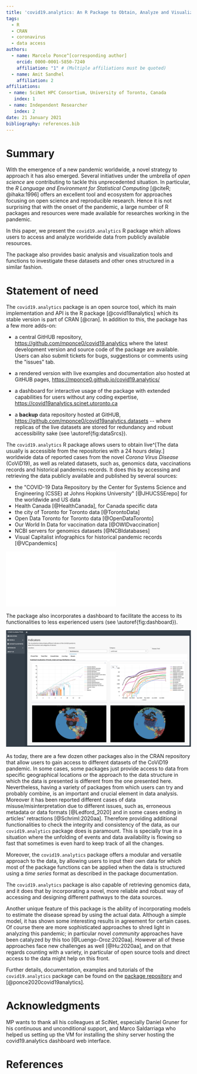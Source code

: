 ```yaml
---
title: 'covid19.analytics: An R Package to Obtain, Analyze and Visualize Data from the 2019 Corona Virus Disease Pandemic'
tags:
  - R
  - CRAN
  - coronavirus
  - data access
authors:
  - name: Marcelo Ponce^[corresponding author]
    orcid: 0000-0001-5850-7240
    affiliation: "1" # (Multiple affiliations must be quoted)
  - name: Amit Sandhel
    affiliation: 2
affiliations:
 - name: SciNet HPC Consortium, University of Toronto, Canada
   index: 1
 - name: Independent Researcher
   index: 2
date: 21 January 2021
bibliography: references.bib
---
```


# Summary
With the emergence of a new pandemic worldwide, a novel strategy to approach
it has also emerged.
Several initiatives under the umbrella of *open science* are contributing to
tackle this unprecedented situation.
In particular, the *R Language and Environment for Statistical Computing*
[@citeR; @ihaka:1996] offers an excellent tool and ecosystem for
approaches focusing on open science and reproducible research.
Hence it is not surprising that with the onset of the pandemic, a large number
of R packages and resources were made available for researches working in the
pandemic.

In this paper, we present the `covid19.analytics` R package which allows users
to access and analyze worldwide data from publicly available resources.

The package also provides basic analysis and visualization tools and functions
to investigate these datasets and other ones structured in a similar fashion.


# Statement of need
The `covid19.analytics` package is an open source tool, which its main implementation and API
is the R package [@covid19analytics] which its stable version is part of CRAN [@cran].
In addition to this, the package has a few more adds-on:

- a central GitHUB repository, <https://github.com/mponce0/covid19.analytics>
  where the latest development version and source code of the package are
available.
Users can also submit tickets for bugs, suggestions or comments using the "issues" tab.

- a rendered version with live examples and documentation also hosted at GitHUB
  pages, <https://mponce0.github.io/covid19.analytics/>

- a dashboard for interactive usage of the package with extended capabilities
  for users without any coding expertise,
<https://covid19analytics.scinet.utoronto.ca>

- a **backup** data repository hosted at GitHUB,
  <https://github.com/mponce0/covid19analytics.datasets> -- where replicas of
the live datasets are stored for redundancy and robust accessibility sake (see \autoref{fig:dataSrcs}).


The `covid19.analytics` R package allows users to obtain
live^[The data usually is accessible from the repositories with a 24
hours delay.] worldwide data of reported cases from the novel *Corona Virus
Disease* (CoViD19), as well as related datasets, such as, genomics data,
vaccinations records and historical pandemics records.
It does this by accessing and retrieving the data publicly available and
published by several sources:

- the "COVID-19 Data Repository by the Center for Systems Science and
  Engineering (CSSE) at Johns Hopkins University" [@JHUCSSErepo] for the
worldwide and US data
- Health Canada [@HealthCanada], for Canada specific data
- the city of Toronto for Toronto data [@TorontoData]
- Open Data Toronto for Toronto data [@OpenDataToronto]
- Our World In Data for vaccination data [@OWIDvaccination]
- NCBI servers for genomics datasets [@NCBIdatabases]
- Visual Capitalist infographics for historical pandemic records [@VCpandemics]


![Schematic of the data acquisition flows between the `covid19.analytics` package and the different sources of data. Dark and solid/dashed lines represent API functions provided by the package accessible to the users. Dotted lines are "internal" mechanisms employed by the package to synchronize and update replicas of the data. \label{fig:dataSrcs}](./covid19-data-sources.pdf)

The package also incorporates a dashboard to facilitate the access to its
functionalities to less experienced users (see \autoref{fig:dashboard}).

![Screenshot of a `covid19.analytics` dashboard implementation -- the dashboard can be used through a web-interface or deployed locally in the users' machine.\label{fig:dashboard}](./dashboard-mosaic.png)


As today, there are a few dozen other packages also in the CRAN repository that
allow users to gain access to different datasets of the CoViD19 pandemic.
In some cases, some packages just provide access to data from specific
geographical locations or the approach to the data structure in which the
data is presented is different from the one presented here.
Nevertheless, having a variety of packages from which users can try and
probably combine, is an important and crucial element in data analysis.
Moreover it has been reported different cases of data misuse/misinterpretation
due to different issues, such as, erroneous metadata or data formats
[@Ledford_2020] and in some cases ending in articles' retractions [@Schriml:2020aa].
Therefore providing additional functionalities to check the integrity and
consistency of the data, as our `covid19.analytics` package does is paramount.
This is specially true in a situation where the unfolding of events and data
availability is flowing so fast that sometimes is even hard to keep track of
all the changes.

Moreover, the `covid19.analytics` package offers a modular and versatile approach to
the data, by allowing users to input their own data for which most of the
package functions can be applied when the data is structured using a
*time series* format as described in the package documentation.

The `covid19.analytics` package  is also capable of retrieving genomics data, and it does that
by incorporating a novel, more reliable and robust way of accessing and
designing different pathways to the data sources.

Another unique feature of this package is the ability of incorporating models
to estimate the disease spread by using the actual data.
Although a simple model, it has shown some interesting results in agreement
for certain cases.
Of course there are more sophisticated approaches to shred light in analyzing
this pandemic; in particular novel *community* approaches have been catalyzed
by this too [@Luengo-Oroz:2020aa].
However all of these approaches face new challenges as well [@Hu:2020aa],
and on that regards counting with a variety, in particular of open source tools
and direct access to the data might help on this front.

Further details, documentation, examples and tutorials of the `covid19.analytics` package can be found on the [package repository](https://github.com/mponce0/covid19.analytics) and [@ponce2020covid19analytics].

# Acknowledgments
MP wants to thank all his colleagues at SciNet, especially Daniel Gruner for
his continuous and unconditional support, and Marco Saldarriaga who helped us
setting up the VM for installing the shiny server hosting the covid19.analytics
dashboard web interface.


# References
